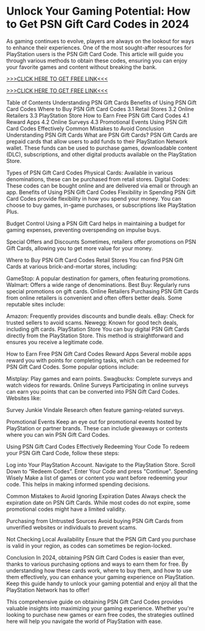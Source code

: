 # Unlock Your Gaming Potential: How to Get PSN Gift Card Codes in 2024
As gaming continues to evolve, players are always on the lookout for ways to enhance their experiences. One of the most sought-after resources for PlayStation users is the PSN Gift Card Code. This article will guide you through various methods to obtain these codes, ensuring you can enjoy your favorite games and content without breaking the bank.

[>>>CLICK HERE TO GET FREE LINK<<<](https://freesingup.online/allgiftcards/)

[>>>CLICK HERE TO GET FREE LINK<<<](https://freesingup.online/allgiftcards/)

Table of Contents
Understanding PSN Gift Cards
Benefits of Using PSN Gift Card Codes
Where to Buy PSN Gift Card Codes
3.1 Retail Stores
3.2 Online Retailers
3.3 PlayStation Store
How to Earn Free PSN Gift Card Codes
4.1 Reward Apps
4.2 Online Surveys
4.3 Promotional Events
Using PSN Gift Card Codes Effectively
Common Mistakes to Avoid
Conclusion
Understanding PSN Gift Cards
What are PSN Gift Cards?
PSN Gift Cards are prepaid cards that allow users to add funds to their PlayStation Network wallet. These funds can be used to purchase games, downloadable content (DLC), subscriptions, and other digital products available on the PlayStation Store.

Types of PSN Gift Card Codes
Physical Cards: Available in various denominations, these can be purchased from retail stores.
Digital Codes: These codes can be bought online and are delivered via email or through an app.
Benefits of Using PSN Gift Card Codes
Flexibility in Spending
PSN Gift Card Codes provide flexibility in how you spend your money. You can choose to buy games, in-game purchases, or subscriptions like PlayStation Plus.

Budget Control
Using a PSN Gift Card helps in maintaining a budget for gaming expenses, preventing overspending on impulse buys.

Special Offers and Discounts
Sometimes, retailers offer promotions on PSN Gift Cards, allowing you to get more value for your money.

Where to Buy PSN Gift Card Codes
Retail Stores
You can find PSN Gift Cards at various brick-and-mortar stores, including:

GameStop: A popular destination for gamers, often featuring promotions.
Walmart: Offers a wide range of denominations.
Best Buy: Regularly runs special promotions on gift cards.
Online Retailers
Purchasing PSN Gift Cards from online retailers is convenient and often offers better deals. Some reputable sites include:

Amazon: Frequently provides discounts and bundle deals.
eBay: Check for trusted sellers to avoid scams.
Newegg: Known for good tech deals, including gift cards.
PlayStation Store
You can buy digital PSN Gift Cards directly from the PlayStation Store. This method is straightforward and ensures you receive a legitimate code.

How to Earn Free PSN Gift Card Codes
Reward Apps
Several mobile apps reward you with points for completing tasks, which can be redeemed for PSN Gift Card Codes. Some popular options include:

Mistplay: Play games and earn points.
Swagbucks: Complete surveys and watch videos for rewards.
Online Surveys
Participating in online surveys can earn you points that can be converted into PSN Gift Card Codes. Websites like:

Survey Junkie
Vindale Research
often feature gaming-related surveys.

Promotional Events
Keep an eye out for promotional events hosted by PlayStation or partner brands. These can include giveaways or contests where you can win PSN Gift Card Codes.

Using PSN Gift Card Codes Effectively
Redeeming Your Code
To redeem your PSN Gift Card Code, follow these steps:

Log into Your PlayStation Account.
Navigate to the PlayStation Store.
Scroll Down to “Redeem Codes”.
Enter Your Code and press "Continue".
Spending Wisely
Make a list of games or content you want before redeeming your code. This helps in making informed spending decisions.

Common Mistakes to Avoid
Ignoring Expiration Dates
Always check the expiration date on PSN Gift Cards. While most codes do not expire, some promotional codes might have a limited validity.

Purchasing from Untrusted Sources
Avoid buying PSN Gift Cards from unverified websites or individuals to prevent scams.

Not Checking Local Availability
Ensure that the PSN Gift Card you purchase is valid in your region, as codes can sometimes be region-locked.

Conclusion
In 2024, obtaining PSN Gift Card Codes is easier than ever, thanks to various purchasing options and ways to earn them for free. By understanding how these cards work, where to buy them, and how to use them effectively, you can enhance your gaming experience on PlayStation. Keep this guide handy to unlock your gaming potential and enjoy all that the PlayStation Network has to offer!

This comprehensive guide on obtaining PSN Gift Card Codes provides valuable insights into maximizing your gaming experience. Whether you're looking to purchase new games or earn free codes, the strategies outlined here will help you navigate the world of PlayStation with ease.
